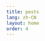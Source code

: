 ```yaml
---
title: posts
lang: zh-CN
layout: home
order: 4
---
```


<!-- ---
# the default layout is 'page'
icon: fas fa-info-circle
order: 4
--- -->

<!-- > Add Markdown syntax content to file `_tabs/about.md`{: .filepath } and it will show up on this page.
{: .prompt-tip } -->

<!-- ## Hi there! This is Yifei Zhang.

- I am currently a third-year undergraduate in the College of Computer Science, Nankai University.

- My research interest is mainly information security and cryptology, with a special focus on authentication and password security. Recently, I have been working on password strength meters, honey encryption and honeyvault schemes.

- Feel free to drop me an email! You can reach me at yifeizhang@mail.nankai.edu.cn.

### Publications:

- **EditPSM: A New Password Strength Meter Based on Password Reuse via Deep Learning**
  
  **Yifei Zhang**, Zhenduo Hou, Yunkai Zou, Zhen Li, Ding Wang. In Proc. INSCRYPT 2024 (**CCF-C**), **Best Paper runner-up** (3 out of 47 total accepted/conditional accept papers). To appear. [[PDF]](https://www.researchgate.net/publication/387090294_EditPSM_A_New_Password_Strength_Meter_Based_on_Password_Reuse_via_Deep_Learning) [[video]](https://www.bilibili.com/video/BV1Zhk1YqECC?vd_source=a77cc3ee011649af678918fbe9172a5c)

### Awards:

- Cryptography National Contest'24, China, held by CACR. Finalist, **Second Prize**.

  I personally served as the presenter and drafted/polished the report, completed the artifact in part. In the group phase of the finals, we ranked the first.
  However, in a last minute notice, the score for the preliminary round is also a part of the final score (the prelims took place 2 months before the finals, and was never
  a part of the final result in previous editions of the competition). Due to this sudden change of rules, we lost the chance to win the first prize.

- Contemporary Undergraduate Mathematical Contest in Modeling, National contest'24, China. **Second Prize (Tianjin)**. 

  I personally served as team leader, model designer, and programmer. -->